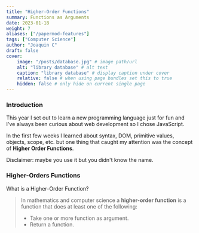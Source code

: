 ```yaml
---
title: "Higher-Order Functions"
summary: Functions as Arguments
date: 2023-01-18
weight: 7
aliases: ["/papermod-features"]
tags: ["Computer Science"]
author: "Joaquin C"
draft: false
cover:
    image: "/posts/database.jpg" # image path/url
    alt: "library database" # alt text
    caption: "library database" # display caption under cover
    relative: false # when using page bundles set this to true
    hidden: false # only hide on current single page
---
```


### Introduction
This year I set out to learn a new programming language just for fun and I've always been curious about web development so I chose JavaScript.

In the first few weeks I learned about syntax, DOM, primitive values, objects, scope, etc. but one thing that caught my attention was the concept of **Higher Order Functions**.

Disclaimer: maybe you use it but you didn't know the name.

### Higher-Orders Functions

What is a Higher-Order Function?
> In mathematics and computer science a **higher-order function** is a function that does at least one of the following:
>- Take one or more function as argument.
>- Return a function.


